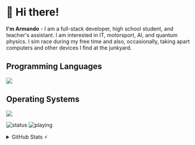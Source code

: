 # 👋 Hi there!

**I'm Armando** - I am a full-stack developer, high school student, and teacher's assistant. I am interested in IT, motorsport, AI, and quantum physics. I sim race during my free time and also, occasionally, taking apart computers and other devices I find at the junkyard.

## Programming Languages
<img src="https://skillicons.dev/icons?i=nim,html,css,python,js,c,cs,java" />

## Operating Systems
<img src="https://skillicons.dev/icons?i=arch,ubuntu,windows" />

![status](https://api.statusbadges.me/badge/status/825803913462284328)
![playing](https://api.statusbadges.me/badge/playing/825803913462284328)

<details>
  <summary>GitHub Stats ⚡</summary>
  
  <a href="#">![Github stats](https://github-readme-stats.vercel.app/api?username=xytrux&theme=blueberry&count_private=true&hide_border=true&line_height=20)</a>
  <a href="#">![Top Langs](https://github-readme-stats.vercel.app/api/top-langs/?username=xytrux&layout=compact&theme=blueberry&count_private=true&hide_border=true&hide=batchfile)</a>
</details>
